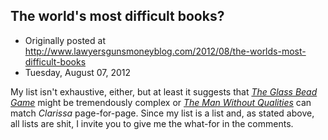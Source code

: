 ## The world's most difficult books?

 * Originally posted at http://www.lawyersgunsmoneyblog.com/2012/08/the-worlds-most-difficult-books
 * Tuesday, August 07, 2012

My list isn't exhaustive, either, but at least it suggests that _[The Glass Bead Game](http://www.amazon.com/exec/obidos/ASIN/0312278497/diesekoschmar-20)_ might be tremendously complex or _[The Man Without Qualities](http://www.amazon.com/exec/obidos/ASIN/0679767878/diesekoschmar-20)_ can match _Clarissa_ page-for-page. Since my list is a list and, as stated above, all lists are shit, I invite you to give me the what-for in the comments.